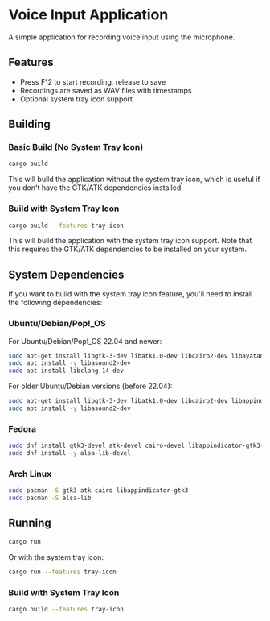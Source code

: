 # Voice Input Application

A simple application for recording voice input using the microphone.

## Features

- Press F12 to start recording, release to save
- Recordings are saved as WAV files with timestamps
- Optional system tray icon support

## Building

### Basic Build (No System Tray Icon)

```bash
cargo build
```

This will build the application without the system tray icon, which is useful if you don't have the GTK/ATK dependencies installed.

### Build with System Tray Icon

```bash
cargo build --features tray-icon
```

This will build the application with the system tray icon support. Note that this requires the GTK/ATK dependencies to be installed on your system.

## System Dependencies

If you want to build with the system tray icon feature, you'll need to install the following dependencies:

### Ubuntu/Debian/Pop!_OS

For Ubuntu/Debian/Pop!_OS 22.04 and newer:

```bash
sudo apt-get install libgtk-3-dev libatk1.0-dev libcairo2-dev libayatana-appindicator3-dev
sudo apt install -y libasound2-dev
sudo apt install libclang-14-dev
```

For older Ubuntu/Debian versions (before 22.04):

```bash
sudo apt-get install libgtk-3-dev libatk1.0-dev libcairo2-dev libappindicator3-dev
sudo apt install -y libasound2-dev
```

### Fedora

```bash
sudo dnf install gtk3-devel atk-devel cairo-devel libappindicator-gtk3-devel
sudo dnf install -y alsa-lib-devel
```

### Arch Linux

```bash
sudo pacman -S gtk3 atk cairo libappindicator-gtk3
sudo pacman -S alsa-lib
```

## Running

```bash
cargo run
```

Or with the system tray icon:

```bash
cargo run --features tray-icon
```

### Build with System Tray Icon

```bash
cargo build --features tray-icon
```